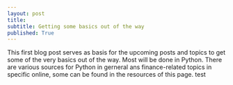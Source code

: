 ```yaml
---
layout: post
title: 
subtitle: Getting some basics out of the way
published: True
---
```


This first blog post serves as basis for the upcoming posts and topics to get some of the very basics out of the way. Most will be done in Python. There are various sources for Python in gerneral ans finance-related topics in specific online, some can be found in the resources of this page.
test
